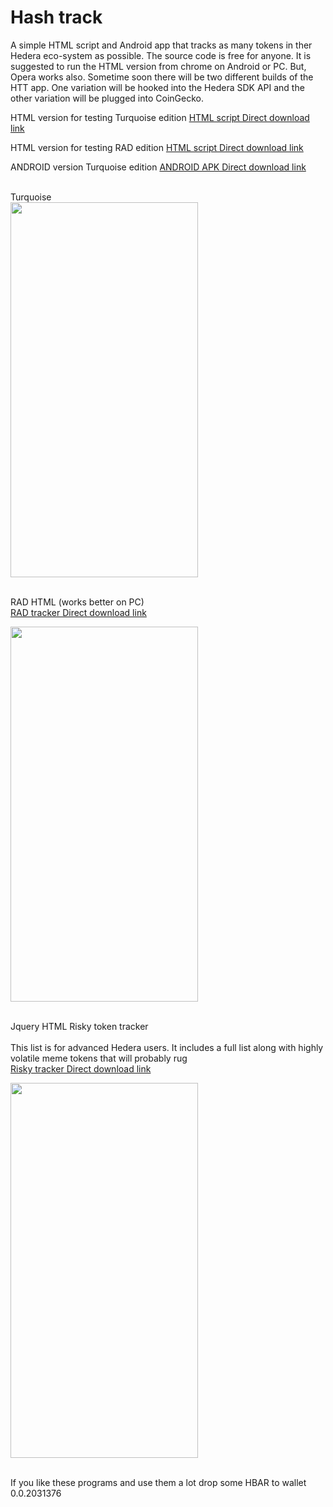 # Hash track

A simple HTML script and Android app that tracks as many tokens in ther Hedera eco-system as possible.
The source code is free for anyone.
It is suggested to run the HTML version  from chrome on Android or PC. But, Opera works also.
Sometime soon there will be two different builds of the HTT app. One variation will be hooked into
the Hedera SDK API and the other variation will be plugged into CoinGecko.

 HTML version for testing Turquoise edition
 <a href="https://cdn.fbsbx.com/v/t59.2708-21/348963834_267835789051090_9164035535026116557_n.html/turqoise.html?_nc_cat=100&ccb=1-7&_nc_sid=0cab14&_nc_ohc=7rc32zKg8ogAX-OIK-u&_nc_ht=cdn.fbsbx.com&oh=03_AdQWlkmILe0yMge_XvmAMa6NWN4I877BeqY_Gt9CPYMjXQ&oe=6471C65D&dl=1">HTML script Direct download link</a>
 
  HTML version for testing RAD edition
 <a href="https://cdn.fbsbx.com/v/t59.2708-21/349319945_217093501133878_8222580076752530092_n.html/RAD.html?_nc_cat=111&ccb=1-7&_nc_sid=0cab14&_nc_ohc=gY5qwhWJH1QAX-sDhoq&_nc_ht=cdn.fbsbx.com&oh=03_AdTIQ--lCEiqk-01iZg3bD3ULKzuBnXPRh2IfVLHon5L5w&oe=6471C0D3&dl=1">HTML script Direct download link</a>
 
 
  ANDROID version Turquoise edition
 <a href="https://cdn.fbsbx.com/v/t59.2708-21/348918460_788011899710652_7587318258271360158_n.apk/Token_TrackerWorking.apk?_nc_cat=110&ccb=1-7&_nc_sid=0cab14&_nc_ohc=NGvFUH_9ibAAX8xCuPn&_nc_ht=cdn.fbsbx.com&oh=03_AdTTGTiR2xfZMNbqBM2Hfvzlk2kzYtj2S98KlwRkOxAQSA&oe=6471AC2E&dl=1"> ANDROID APK  Direct download link</a>
 
<br> Turquoise</br>
 <image src="https://scontent-ord5-2.xx.fbcdn.net/v/t1.15752-9/348356509_961803574953282_4991402282951677447_n.jpg?_nc_cat=104&ccb=1-7&_nc_sid=ae9488&_nc_ohc=JSDMdoB9JsYAX-jzusm&_nc_ht=scontent-ord5-2.xx&oh=03_AdQy_7bGPt0XJU-aqGmKH0phNd83w41RJeuHTnW8hEAuxA&oe=6497606F" width="300" height="600" >

<br>RAD  HTML (works better on PC)</br>
 <a href="https://cdn.fbsbx.com/v/t59.2708-21/349319945_217093501133878_8222580076752530092_n.html/RAD.html?_nc_cat=111&ccb=1-7&_nc_sid=0cab14&_nc_ohc=gY5qwhWJH1QAX-sDhoq&_nc_ht=cdn.fbsbx.com&oh=03_AdTIQ--lCEiqk-01iZg3bD3ULKzuBnXPRh2IfVLHon5L5w&oe=6471C0D3&dl=1"> RAD tracker Direct download link</a>
 
 <image src="https://scontent-ord5-1.xx.fbcdn.net/v/t1.15752-9/348356638_1987879401572987_7189123742783842001_n.jpg?_nc_cat=108&ccb=1-7&_nc_sid=ae9488&_nc_ohc=676moP7EjBQAX-SOpFj&_nc_ht=scontent-ord5-1.xx&oh=03_AdSSyLtqoaDwNOQ1ewD_qJmGxPEazx5AjU6S8TU3edwumw&oe=64975830" width="300" height="600" >
 
 <br>Jquery HTML Risky token tracker</br>
 <br>This list is for advanced Hedera users. It includes a full list along with highly volatile meme tokens that will probably rug</br>
 <a href="https://cdn.fbsbx.com/v/t59.2708-21/348854097_584624350425079_7318557826496547725_n.html/Advanced-list.html?_nc_cat=102&ccb=1-7&_nc_sid=0cab14&_nc_ohc=m6rwrAqkKJQAX-OCb_h&_nc_ht=cdn.fbsbx.com&oh=03_AdTJZUcS7xqwQHFsjM6WtPGNJENKkr0ykxEGonbxE6ZF9Q&oe=6471E26F&dl=1"> Risky tracker Direct download link</a>
 
 <image src="https://scontent-ord5-1.xx.fbcdn.net/v/t1.15752-9/348356341_779058660327751_7384541511249260265_n.jpg?_nc_cat=101&ccb=1-7&_nc_sid=ae9488&_nc_ohc=ikNJFGl9nuQAX9JteCj&_nc_ht=scontent-ord5-1.xx&oh=03_AdTKgXPJiVyEYUJNEQ0OaIr6jSDqhh7ka0Rg3b3f5tXQmw&oe=649760D9" width="300" height="600" >
 
 <br> If you like these programs and use them a lot drop some HBAR to wallet 0.0.2031376</br>
 
 

